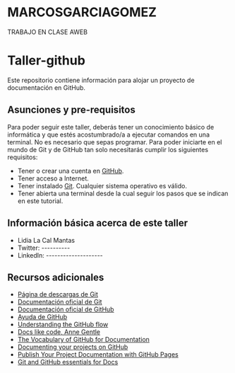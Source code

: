 # MARCOSGARCIAGOMEZ
TRABAJO EN CLASE AWEB
# Taller-github

Este repositorio contiene información para alojar un proyecto de documentación en GitHub.

## Asunciones y pre-requisitos

Para poder seguir este taller, deberás tener un conocimiento básico de informática y que estés acostumbrado/a a ejecutar comandos en 
una terminal. No es necesario que sepas programar. Para poder iniciarte en el mundo de Git y de GitHub tan solo necesitarás cumplir los
siguientes requisitos:

- Tener o crear una cuenta en [GitHub](https://github.com/join).
- Tener acceso a Internet.
- Tener instalado [Git](https://git-scm.com/downloads). Cualquier sistema operativo es válido.
- Tener abierta una terminal desde la cual seguir los pasos que se indican en este tutorial.

## Información básica acerca de este taller

- Lidia La Cal Mantas  
- Twitter: ----------  
- LinkedIn: --------------------

## Recursos adicionales

- [Página de descargas de Git](https://git-scm.com/downloads)  
- [Documentación oficial de Git](https://git-scm.com/docs)  
- [Documentación oficial de GitHub](https://guides.github.com/)  
- [Ayuda de GitHub](https://help.github.com/)  
- [Understanding the GitHub flow](https://guides.github.com/introduction/flow/)  
- [Docs like code, Anne Gentle](https://www.docslikecode.com/book/)  
- [The Vocabulary of GitHub for Documentation](https://www.docslikecode.com/articles/github-for-docs/)  
- [Documenting your projects on GitHub](https://guides.github.com/features/wikis/)  
- [Publish Your Project Documentation with GitHub Pages](https://github.blog/2016-08-22-publish-your-project-documentation-with-github-pages/)  
- [Git and GitHub essentials for Docs](https://docs.microsoft.com/en-us/contribute/git-github-fundamentals)
